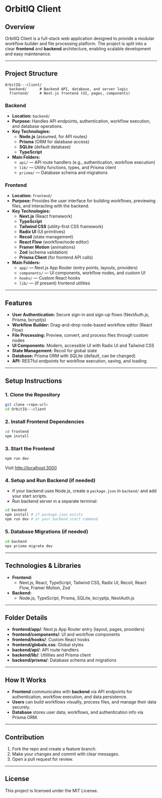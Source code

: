 # OrbitIQ Client

## Overview
OrbitIQ Client is a full-stack web application designed to provide a modular workflow builder and file processing platform. The project is split into a clear **frontend** and **backend** architecture, enabling scalable development and easy maintenance.

---

## Project Structure

```
OrbitIQ---client/
  backend/      # Backend API, database, and server logic
  frontend/     # Next.js frontend (UI, pages, components)
```

### **Backend**
- **Location:** `backend/`
- **Purpose:** Handles API endpoints, authentication, workflow execution, and database operations.
- **Key Technologies:**
  - **Node.js** (assumed, for API routes)
  - **Prisma** (ORM for database access)
  - **SQLite** (default database)
  - **TypeScript**
- **Main Folders:**
  - `api/` — API route handlers (e.g., authentication, workflow execution)
  - `lib/` — Utility functions, types, and Prisma client
  - `prisma/` — Database schema and migrations

### **Frontend**
- **Location:** `frontend/`
- **Purpose:** Provides the user interface for building workflows, previewing files, and interacting with the backend.
- **Key Technologies:**
  - **Next.js** (React framework)
  - **TypeScript**
  - **Tailwind CSS** (utility-first CSS framework)
  - **Radix UI** (UI primitives)
  - **Recoil** (state management)
  - **React Flow** (workflow/node editor)
  - **Framer Motion** (animations)
  - **Zod** (schema validation)
  - **Prisma Client** (for frontend API calls)
- **Main Folders:**
  - `app/` — Next.js App Router (entry points, layouts, providers)
  - `components/` — UI components, workflow nodes, and custom UI
  - `hooks/` — Custom React hooks
  - `lib/` — (if present) frontend utilities

---

## Features
- **User Authentication:** Secure sign-in and sign-up flows (NextAuth.js, Prisma, bcryptjs)
- **Workflow Builder:** Drag-and-drop node-based workflow editor (React Flow)
- **File Processing:** Preview, convert, and process files through custom nodes
- **UI Components:** Modern, accessible UI with Radix UI and Tailwind CSS
- **State Management:** Recoil for global state
- **Database:** Prisma ORM with SQLite (default, can be changed)
- **API:** RESTful endpoints for workflow execution, saving, and loading

---

## Setup Instructions

### 1. **Clone the Repository**
```sh
git clone <repo-url>
cd OrbitIQ---client
```

### 2. **Install Frontend Dependencies**
```sh
cd frontend
npm install
```

### 3. **Start the Frontend**
```sh
npm run dev
```
Visit [http://localhost:3000](http://localhost:3000)

### 4. **Setup and Run Backend (if needed)**
- If your backend uses Node.js, create a `package.json` in `backend/` and add your start scripts.
- Run backend server in a separate terminal:
```sh
cd backend
npm install # if package.json exists
npm run dev # or your backend start command
```

### 5. **Database Migrations (if needed)**
```sh
cd backend
npx prisma migrate dev
```

---

## Technologies & Libraries
- **Frontend:**
  - Next.js, React, TypeScript, Tailwind CSS, Radix UI, Recoil, React Flow, Framer Motion, Zod
- **Backend:**
  - Node.js, TypeScript, Prisma, SQLite, bcryptjs, NextAuth.js

---

## Folder Details
- **frontend/app/**: Next.js App Router entry (layout, pages, providers)
- **frontend/components/**: UI and workflow components
- **frontend/hooks/**: Custom React hooks
- **frontend/globals.css**: Global styles
- **backend/api/**: API route handlers
- **backend/lib/**: Utilities and Prisma client
- **backend/prisma/**: Database schema and migrations

---

## How It Works
- **Frontend** communicates with **backend** via API endpoints for authentication, workflow execution, and data persistence.
- **Users** can build workflows visually, process files, and manage their data securely.
- **Database** stores user data, workflows, and authentication info via Prisma ORM.

---

## Contribution
1. Fork the repo and create a feature branch.
2. Make your changes and commit with clear messages.
3. Open a pull request for review.

---

## License
This project is licensed under the MIT License. 